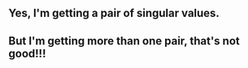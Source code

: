 ## Yes, I'm getting a pair of singular values.
## But I'm getting more than one pair, that's not good!!!